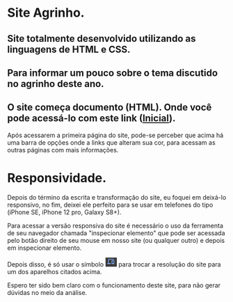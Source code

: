 <h1>Site Agrinho.</h1>
<h2>Site totalmente desenvolvido utilizando as linguagens de HTML e CSS.</h2>
<h2>Para informar um pouco sobre o tema discutido no agrinho deste ano.</h2>
<h2>O site começa documento (HTML). Onde você pode acessá-lo com este link (<a href="Agrinho/Inicial.html" >Inicial</a>).</h2>
<p>Após acessarem a primeira página do site, pode-se perceber que acima há uma barra de opções onde a links que alteram sua cor, para acessam as outras páginas com mais informações.</p>



<h1>Responsividade.</h1>
<p>Depois do término da escrita e transformação do site, eu foquei em deixá-lo responsivo, no fim, deixei ele perfeito para se usar em telefones do tipo (iPhone SE, iPhone 12 pro, Galaxy S8+).</p>
<p>Para acessar a versão responsiva do site é necessário o uso da ferramenta de seu navegador chamada "inspecionar elemento" que pode ser acessada pelo botão direito de seu mouse em nosso site (ou qualquer outro) e depois em inspecionar elemento.</p>
<p>Depois disso, é só usar o símbolo <img src="Agrinho/monitor.PNG"> para trocar a resolução do site para um dos aparelhos citados acima.</p>

<p>Espero ter sido bem claro com o funcionamento deste site, para não gerar dúvidas no meio da análise.</p>
